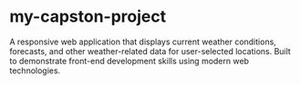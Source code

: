 # my-capston-project
A responsive web application that displays current weather conditions, forecasts, and other weather-related data for user-selected locations. Built to demonstrate front-end development skills using modern web technologies.
